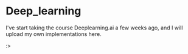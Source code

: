 # Deep_learning


I've start taking the course Deeplearning.ai a few weeks ago, and I will upload my own implementations here.




:> 
